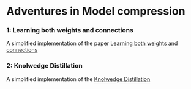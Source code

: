 # Adventures in Model compression


### 1: Learning both weights and connections 
A simplified implementation of the paper [Learning both weights and connections](https://arxiv.org/abs/1506.02626)
### 2: Knolwedge Distillation 
A simplified implementation of the [Knolwedge Distillation](https://arxiv.org/abs/1503.02531) 


